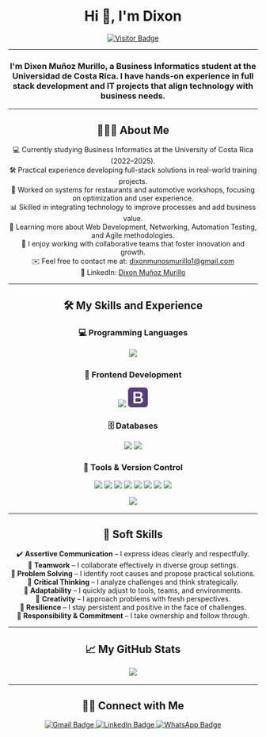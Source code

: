 <h1 align="center">Hi 👋, I'm Dixon</h1>

<p align="center">
  <a href="https://github.com/Dixon1805">
    <img alt="Visitor Badge" src="https://visitor-badge.laobi.icu/badge?page_id=Dixon1805.Dixon1805">
  </a>
</p>

---

<h3 align="center">I'm Dixon Muñoz Murillo, a Business Informatics student at the Universidad de Costa Rica. I have hands-on experience in full stack development and IT projects that align technology with business needs.</h3>

---

<h2 align="center">👨🏻‍💻 About Me</h2>

<p align="center">
💻 Currently studying Business Informatics at the University of Costa Rica (2022–2025).<br>
🛠️ Practical experience developing full-stack solutions in real-world training projects.<br>
💼 Worked on systems for restaurants and automotive workshops, focusing on optimization and user experience.<br>
📊 Skilled in integrating technology to improve processes and add business value.<br>
🌱 Learning more about Web Development, Networking, Automation Testing, and Agile methodologies.<br>
🤝 I enjoy working with collaborative teams that foster innovation and growth.<br>
✉️ Feel free to contact me at: <a href="mailto:dixonmunosmurillo1@gmail.com">dixonmunosmurillo1@gmail.com</a><br>
🔗 LinkedIn: <a href="https://www.linkedin.com/in/dixon-mu%C3%B1oz-murillo-597ab5362/">Dixon Muñoz Murillo</a>
</p>

---

<h2 align="center">🛠️ My Skills and Experience</h2>

<h3 align="center">💻 Programming Languages</h3>
<p align="center">
  <img src="https://skillicons.dev/icons?i=html,java,py,nodejs&perline=14" />
</p>

<h3 align="center">🎨 Frontend Development</h3>
<p align="center">
  <img src="https://skillicons.dev/icons?i=react,ts,laravel,angular,vue,css,html,materialui&perline=14"/>
  <img height="40" width="40" src="https://raw.githubusercontent.com/github/explore/80688e429a7d4ef2fca1e82350fe8e3517d3494d/topics/bootstrap/bootstrap.png">
</p>

<h3 align="center">🗄️ Databases</h3>
<p align="center">
  <img src="https://img.shields.io/badge/Azure_SQL_DB-0078D4?style=for-the-badge&logo=microsoftazure&logoColor=white"/>
  <img src="https://skillicons.dev/icons?i=mysql" />
</p>

<h3 align="center">🧰 Tools & Version Control</h3>
<p align="center">
  <img src="https://img.shields.io/badge/SonarQube-4E9BCD?style=for-the-badge&logo=sonarqube&logoColor=white"/>
  <img src="https://img.shields.io/badge/Selenium-43B02A?style=for-the-badge&logo=selenium&logoColor=white"/>
  <img src="https://img.shields.io/badge/Eclipse-FE7A16.svg?style=for-the-badge&logo=Eclipse&logoColor=white"/>
  <img src="https://img.shields.io/badge/jira-%230A0FFF.svg?style=for-the-badge&logo=jira&logoColor=white"/>
  <img src="https://img.shields.io/badge/-Jest-000?&logo=Jest"/>
  <img src="https://img.shields.io/badge/-Cypress-000?&logo=Cypress"/>
  <img src="https://img.shields.io/badge/-Postman-000?&logo=Postman"/>
  <img src="https://img.shields.io/badge/Cisco_Packet_Tracer-1BA0D7?style=for-the-badge&logo=cisco&logoColor=white"/>
</p>

<p align="center">
  <img src="https://skillicons.dev/icons?i=git,figma,github,postman,vscode&perline=14" />
</p>

---

<h2 align="center">🧠 Soft Skills</h2>

<p align="center">
✔️ <strong>Assertive Communication</strong> – I express ideas clearly and respectfully.<br>
🤝 <strong>Teamwork</strong> – I collaborate effectively in diverse group settings.<br>
🧩 <strong>Problem Solving</strong> – I identify root causes and propose practical solutions.<br>
🧠 <strong>Critical Thinking</strong> – I analyze challenges and think strategically.<br>
🔄 <strong>Adaptability</strong> – I quickly adjust to tools, teams, and environments.<br>
🎨 <strong>Creativity</strong> – I approach problems with fresh perspectives.<br>
💪 <strong>Resilience</strong> – I stay persistent and positive in the face of challenges.<br>
📌 <strong>Responsibility & Commitment</strong> – I take ownership and follow through.
</p>

---

<h2 align="center">📈 My GitHub Stats</h2>

<p align="center">
  <img src="https://github-readme-stats.vercel.app/api/top-langs/?username=Dixon1805&layout=compact&theme=react&hide_border=true&bg_color=1F222E&title_color=F85D7F&icon_color=F8D866" height="180px"/>
</p>

---

<h2 align="center">🤝🏻 Connect with Me</h2>

<p align="center">
  <a href="mailto:dixonmunosmurillo1@gmail.com" target="_blank">
    <img src="https://img.shields.io/badge/Gmail-D14836?style=for-the-badge&logo=gmail&logoColor=white" alt="Gmail Badge"/>
  </a>
  <a href="https://www.linkedin.com/in/dixon-mu%C3%B1oz-murillo-597ab5362/" target="_blank">
    <img src="https://img.shields.io/badge/LinkedIn-0A66C2?style=for-the-badge&logo=linkedin&logoColor=white" alt="LinkedIn Badge"/>
  </a>
  <a href="https://wa.me/50683267976" target="_blank">
    <img src="https://img.shields.io/badge/WhatsApp-25D366?style=for-the-badge&logo=whatsapp&logoColor=white" alt="WhatsApp Badge"/>
  </a>
</p>

